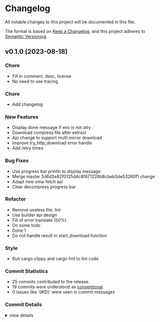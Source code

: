 # Changelog

All notable changes to this project will be documented in this file.

The format is based on [Keep a Changelog](https://keepachangelog.com/en/1.0.0/),
and this project adheres to [Semantic Versioning](https://semver.org/spec/v2.0.0.html).

## v0.1.0 (2023-08-18)

<csr-id-063342819b6d1350c06f268f90c04e125096aee4/>
<csr-id-fa15124038b9eaf8234766b33a98297c62d5b001/>
<csr-id-bbe38a4fafc8c87a602f78175ae02d3edb60c794/>
<csr-id-a6e9e31fd80bdce5faea0162d3b7b47379dff987/>
<csr-id-718d2ebf3b11fe3e7859d55f0e6b08346a8e6b5f/>
<csr-id-31d6abe71e498a660b191542b120b44d98d34d2c/>
<csr-id-3ef5ec5a6832a01f4ce85b40f754efd4bcc55514/>
<csr-id-b84f130fad9fed69f9ca66a283c4a99db558b5fd/>
<csr-id-bb833287d6d439c622e737148d609c1b848e5efa/>

### Chore

 - <csr-id-063342819b6d1350c06f268f90c04e125096aee4/> Fill in comment, desc, license
 - <csr-id-fa15124038b9eaf8234766b33a98297c62d5b001/> No need to use tracing

### Chore

 - <csr-id-653fb5a711e50c1d686dfc82ed99cbe5508bf03e/> Add changelog

### New Features

 - <csr-id-44e6cdd45bdc46a9e28cb277456f8d9f602f5671/> Display done message if env is not atty
 - <csr-id-d0dfc7bdafa46443654c119bc0c774e3a0f9b387/> Download compress file after extract
 - <csr-id-b68f74f150559c020643e8ded32b1b03089c4bae/> Api change to support multi mirror download
 - <csr-id-33308c75c1070aaaefa6c92330a4bf56c89fe6ed/> Improve try_http_download error handle
 - <csr-id-924fc2bcf11e48f04776ce085237404480110f1f/> Add retry times

### Bug Fixes

 - <csr-id-4f5b4b641687620028a8574b829f1bbb1ecf1759/> Use progress bar println to display message
 - <csr-id-1df53643e761c81b14d3b265bbb992c5e175a239/> Merge master 5d6d2e82f0125d4c8f871228b8cbeb3de53260f1 change
 - <csr-id-b40fc7d2ec46274865adcd529f28a17ecd8f73e9/> Adapt new oma-fetch api
 - <csr-id-948b6d93cd92ea9b52b0bb00f302ce037c6bc4ae/> Clear decompress progress bar

### Refactor

 - <csr-id-bbe38a4fafc8c87a602f78175ae02d3edb60c794/> Remove useless file; lint
 - <csr-id-a6e9e31fd80bdce5faea0162d3b7b47379dff987/> Use builder api design
 - <csr-id-718d2ebf3b11fe3e7859d55f0e6b08346a8e6b5f/> Fill of error translate (50%)
 - <csr-id-31d6abe71e498a660b191542b120b44d98d34d2c/> Do some todo
 - <csr-id-3ef5ec5a6832a01f4ce85b40f754efd4bcc55514/> Done 1
 - <csr-id-b84f130fad9fed69f9ca66a283c4a99db558b5fd/> Do not handle result in start_download function

### Style

 - <csr-id-bb833287d6d439c622e737148d609c1b848e5efa/> Run cargo clippy and cargo fmt to lint code

### Commit Statistics

<csr-read-only-do-not-edit/>

 - 25 commits contributed to the release.
 - 19 commits were understood as [conventional](https://www.conventionalcommits.org).
 - 0 issues like '(#ID)' were seen in commit messages

### Commit Details

<csr-read-only-do-not-edit/>

<details><summary>view details</summary>

 * **Uncategorized**
    - Add changelog ([`653fb5a`](https://github.com/AOSC-Dev/oma/commit/653fb5a711e50c1d686dfc82ed99cbe5508bf03e))
    - Fill in comment, desc, license ([`0633428`](https://github.com/AOSC-Dev/oma/commit/063342819b6d1350c06f268f90c04e125096aee4))
    - Display done message if env is not atty ([`44e6cdd`](https://github.com/AOSC-Dev/oma/commit/44e6cdd45bdc46a9e28cb277456f8d9f602f5671))
    - Use progress bar println to display message ([`4f5b4b6`](https://github.com/AOSC-Dev/oma/commit/4f5b4b641687620028a8574b829f1bbb1ecf1759))
    - Remove useless file; lint ([`bbe38a4`](https://github.com/AOSC-Dev/oma/commit/bbe38a4fafc8c87a602f78175ae02d3edb60c794))
    - Download compress file after extract ([`d0dfc7b`](https://github.com/AOSC-Dev/oma/commit/d0dfc7bdafa46443654c119bc0c774e3a0f9b387))
    - Use builder api design ([`a6e9e31`](https://github.com/AOSC-Dev/oma/commit/a6e9e31fd80bdce5faea0162d3b7b47379dff987))
    - Fill of error translate (50%) ([`718d2eb`](https://github.com/AOSC-Dev/oma/commit/718d2ebf3b11fe3e7859d55f0e6b08346a8e6b5f))
    - Merge master 5d6d2e82f0125d4c8f871228b8cbeb3de53260f1 change ([`1df5364`](https://github.com/AOSC-Dev/oma/commit/1df53643e761c81b14d3b265bbb992c5e175a239))
    - Do some todo ([`31d6abe`](https://github.com/AOSC-Dev/oma/commit/31d6abe71e498a660b191542b120b44d98d34d2c))
    - Cargo fmt ([`75b6c86`](https://github.com/AOSC-Dev/oma/commit/75b6c866b398d90ee55655e29c436303673b8a52))
    - Fix cargo clippy ([`687af7c`](https://github.com/AOSC-Dev/oma/commit/687af7c78c4ec7f7454ef5dafc300568b0bee354))
    - No need to use tracing ([`fa15124`](https://github.com/AOSC-Dev/oma/commit/fa15124038b9eaf8234766b33a98297c62d5b001))
    - Adapt new oma-fetch api ([`b40fc7d`](https://github.com/AOSC-Dev/oma/commit/b40fc7d2ec46274865adcd529f28a17ecd8f73e9))
    - Api change to support multi mirror download ([`b68f74f`](https://github.com/AOSC-Dev/oma/commit/b68f74f150559c020643e8ded32b1b03089c4bae))
    - Improve try_http_download error handle ([`33308c7`](https://github.com/AOSC-Dev/oma/commit/33308c75c1070aaaefa6c92330a4bf56c89fe6ed))
    - Add retry times ([`924fc2b`](https://github.com/AOSC-Dev/oma/commit/924fc2bcf11e48f04776ce085237404480110f1f))
    - Run cargo clippy and cargo fmt to lint code ([`bb83328`](https://github.com/AOSC-Dev/oma/commit/bb833287d6d439c622e737148d609c1b848e5efa))
    - Clear decompress progress bar ([`948b6d9`](https://github.com/AOSC-Dev/oma/commit/948b6d93cd92ea9b52b0bb00f302ce037c6bc4ae))
    - Done 1 ([`3ef5ec5`](https://github.com/AOSC-Dev/oma/commit/3ef5ec5a6832a01f4ce85b40f754efd4bcc55514))
    - 6 ([`4b4d394`](https://github.com/AOSC-Dev/oma/commit/4b4d394642e2df41382b608ab4784793727a79bd))
    - Some changes(4) ([`51780a0`](https://github.com/AOSC-Dev/oma/commit/51780a08a9f9f3b3a62fc968e9897673bcd882a0))
    - Do not handle result in start_download function ([`b84f130`](https://github.com/AOSC-Dev/oma/commit/b84f130fad9fed69f9ca66a283c4a99db558b5fd))
    - Some change ([`4e2e98b`](https://github.com/AOSC-Dev/oma/commit/4e2e98b722c908078293a8d6553665ecb4614b41))
    - Oma-fetcher -> oma-fetch ([`2cc68ad`](https://github.com/AOSC-Dev/oma/commit/2cc68ade26e0882863fa0a1dde715ab3982cb222))
</details>

